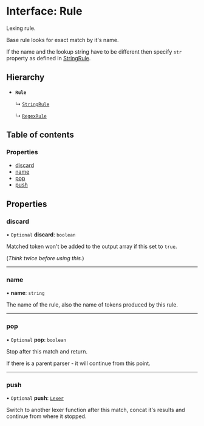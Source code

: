 # Interface: Rule

Lexing rule.

Base rule looks for exact match by it's name.

If the name and the lookup string have to be different
then specify `str` property as defined in [StringRule](StringRule.md).

## Hierarchy

- **`Rule`**

  ↳ [`StringRule`](StringRule.md)

  ↳ [`RegexRule`](RegexRule.md)

## Table of contents

### Properties

- [discard](Rule.md#discard)
- [name](Rule.md#name)
- [pop](Rule.md#pop)
- [push](Rule.md#push)

## Properties

### discard

• `Optional` **discard**: `boolean`

Matched token won't be added to the output array if this set to `true`.

(_Think twice before using this._)

___

### name

• **name**: `string`

The name of the rule, also the name of tokens produced by this rule.

___

### pop

• `Optional` **pop**: `boolean`

Stop after this match and return.

If there is a parent parser - it will continue from this point.

___

### push

• `Optional` **push**: [`Lexer`](../index.md#lexer)

Switch to another lexer function after this match,
concat it's results and continue from where it stopped.
